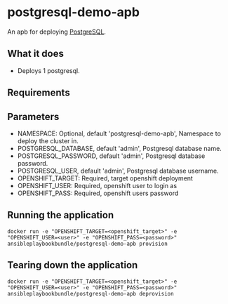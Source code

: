 postgresql-demo-apb
======================

An apb for deploying [PostgreSQL](https://www.postgresql.org).  

## What it does
* Deploys 1 postgresql.

## Requirements

## Parameters
* NAMESPACE: Optional, default 'postgresql-demo-apb', Namespace to deploy the cluster in.
* POSTGRESQL_DATABASE, default 'admin', Postgresql database name.
* POSTGRESQL_PASSWORD, default 'admin', Postgresql database password.
* POSTGRESQL_USER, default 'admin', Postgresql database username.
* OPENSHIFT_TARGET: Required, target openshift deployment
* OPENSHIFT_USER: Required, openshift user to login as
* OPENSHIFT_PASS: Required, openshift users password

## Running the application
`docker run -e "OPENSHIFT_TARGET=<openshift_target>" -e "OPENSHIFT_USER=<user>" -e "OPENSHIFT_PASS=<password>" ansibleplaybookbundle/postgresql-demo-apb provision`

## Tearing down the application
`docker run -e "OPENSHIFT_TARGET=<openshift_target>" -e "OPENSHIFT_USER=<user>" -e "OPENSHIFT_PASS=<password>" ansibleplaybookbundle/postgresql-demo-apb deprovision`
